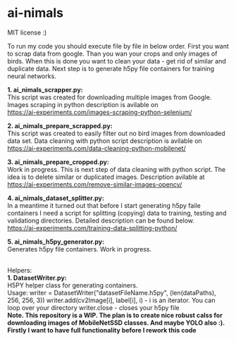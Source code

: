 # ai-nimals
MIT license :)<br>

To run my code you should execute file by file in below order. First you want to scrap data from google. Than you wan your crops and only images of birds. When this is done you want to clean your data - get rid of similar and duplicate data. Next step is to generate h5py file containers for training neural networks.

<b>1. ai_nimals_scrapper.py:</b><br>
This script was created for downloading multiple images from Google. Images scraping in python description is avilable on<br> https://ai-experiments.com/images-scraping-python-selenium/

<b>2. ai_nimals_prepare_scrapped.py:</b><br>
This script was created to easily filter out no bird images from downloaded data set. Data cleaning with python script description is avilable on<br>
https://ai-experiments.com/data-cleaning-python-mobilenet/

<b> 3. ai_nimals_prepare_cropped.py:</b><br>
Work in progress. This is next step of data cleaning with python script. The idea is to delete similar or duplicated images. Description avilable at <br>
https://ai-experiments.com/remove-similar-images-opencv/

<b> 4. ai_nimals_dataset_splitter.py:</b><br>
In a meantime it turned out that before I start generating h5py faile containers I need a script for splitting (copying) data to training, testing and validationg directories. Detailed description can be found below.<br>
https://ai-experiments.com/training-data-splitting-python/

<b> 5. ai_nimals_h5py_generator.py:</b><br>
Generates h5py file containers. Work in progress.

<br>
Helpers:
<br>
<b> 1. DatasetWriter.py:</b><br>
H5PY helper class for generating containers. <br>
Usage:
writer = DatasetWriter("datasetFileName.h5py", (len(dataPaths), 256, 256, 3))
writer.add(cv2Image[i], label[i], i) - i is an iterator. You can loop over your directory
writer.close - closes your h5py file
<br>
<b>Note. This repository is a WIP. The plan is to create nice robust calss for downloading images of MobileNetSSD classes. And maybe YOLO also :). Firstly I want to have full functionality before I rework this code<b>
 
